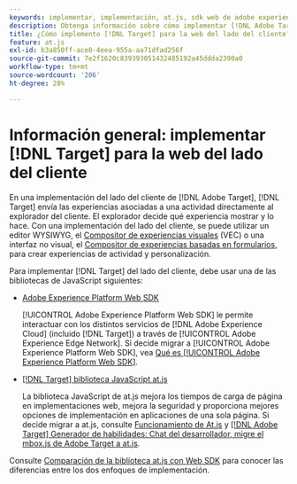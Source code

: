 ```yaml
---
keywords: implementar, implementación, at.js, sdk web de adobe experience platform, sdk web de aep
description: Obtenga información sobre cómo implementar [!DNL Adobe Target] para la web del lado del cliente mediante [!DNL Adobe Experience Platform Web SDK] (AEP Web SDK) o la biblioteca JavaScript at.js.
title: ¿Cómo implemento [!DNL Target] para la web del lado del cliente?
feature: at.js
exl-id: b3a850ff-ace0-4eea-955a-aa71dfad256f
source-git-commit: 7e2f1620c839393051432485192a45ddda2390a0
workflow-type: tm+mt
source-wordcount: '206'
ht-degree: 28%

---
```


# Información general: implementar [!DNL Target] para la web del lado del cliente

En una implementación del lado del cliente de [!DNL Adobe Target], [!DNL Target] envía las experiencias asociadas a una actividad directamente al explorador del cliente. El explorador decide qué experiencia mostrar y lo hace. Con una implementación del lado del cliente, se puede utilizar un editor WYSIWYG, el [Compositor de experiencias visuales](https://experienceleague.adobe.com/docs/target/using/experiences/vec/visual-experience-composer.html?lang=es) (VEC) o una interfaz no visual, el [Compositor de experiencias basadas en formularios](https://experienceleague.adobe.com/docs/target/using/experiences/form-experience-composer.html?lang=es), para crear experiencias de actividad y personalización.

Para implementar [!DNL Target] del lado del cliente, debe usar una de las bibliotecas de JavaScript siguientes:

* [Adobe Experience Platform Web SDK](/help/dev/implement/client-side/aep-web-sdk/aep-web-sdk-overview.md)

  [!UICONTROL Adobe Experience Platform Web SDK] le permite interactuar con los distintos servicios de [!DNL Adobe Experience Cloud] (incluido [!DNL Target]) a través de [!UICONTROL Adobe Experience Edge Network]. Si decide migrar a [!UICONTROL Adobe Experience Platform Web SDK], vea [Qué es [!UICONTROL Adobe Experience Platform Web SDK]](/help/dev/implement/client-side/aep-web-sdk/aep-web-sdk-overview.md).

* [[!DNL Target] biblioteca JavaScript at.js](/help/dev/implement/client-side/atjs/how-atjs-works/how-atjs-works.md)

  La biblioteca JavaScript de at.js mejora los tiempos de carga de página en implementaciones web, mejora la seguridad y proporciona mejores opciones de implementación en aplicaciones de una sola página. Si decide migrar a at.js, consulte [Funcionamiento de At.js](/help/dev/implement/client-side/atjs/how-atjs-works/overview.md) y [[!DNL Adobe Target] Generador de habilidades: Chat del desarrollador, migre el mbox.js de Adobe Target a at.js](https://seminars.adobeconnect.com/ptdo6mfo6qn6/?proto=true).


Consulte [Comparación de la biblioteca at.js con Web SDK](/help/dev/implement/client-side/aep-web-sdk/web-sdk-atjs-comparison.md) para conocer las diferencias entre los dos enfoques de implementación.